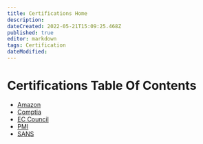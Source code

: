 ```yaml
---
title: Certifications Home
description: 
dateCreated: 2022-05-21T15:09:25.468Z
published: true
editor: markdown
tags: Certification
dateModified: 
---
```

# Certifications Table Of Contents


- [Amazon](https://wiki.commsnet.org/en/Certifications/Amazon/home)
- [Comptia](https://wiki.commsnet.org/en/Certifications/comptia/home)
- [EC Council]()
- [PMI]()
- [SANS]()